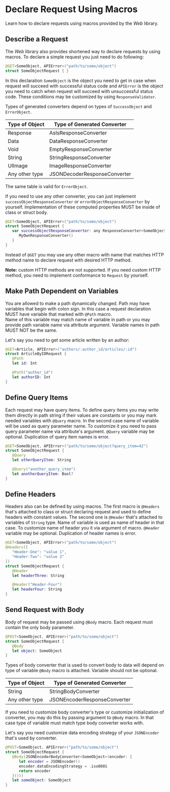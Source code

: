 # Declare Request Using Macros

Learn how to declare requests using macros provided by the *Web* library.

## Describe a Request

The *Web* library also provides shortened way to declare requests by using macros. To declare a 
simple request you just need to do following:

```swift
@GET<SomeObject, APIError>("path/to/some/object")
struct SomeObjectRequest { }
```

In this declaration `SomeObject` is the object you need to get in case when request will succeed 
with successful status code and `APIError` is the object you need to catch when request will succeed
with unsuccessful status code. These conditions may be customized by using ``ResponseValidator``.

Types of generated converters depend on types of `SuccessObject` and `ErrorObject`.

Type of Object | Type of Generated Converter
---|---
Response | AsIsResponseConverter
Data | DataResponseConverter
Void | EmptyResponseConverter
String | StringResponseConverter
UIImage | ImageResponseConverter
Any other type | JSONDecoderResponseConverter

The same table is valid for `ErrorObject`.

If you need to use any other converter, you can just implement `successObjectResponseConverter`
or `errorObjectResponseConverter` by yourself. Implementation of these computed properties MUST
be inside of class or struct body.

```swift
@GET<SomeObject, APIError>("path/to/some/object")
struct SomeObjectRequest {
   var successObjectResponseConverter: any ResponseConverter<SomeObject> {
      MyOwnResponseConverter()
   }
}
```

Instead of `@GET` you may use any other macro with name that matches HTTP method name to declare 
request with desired HTTP method.

**Note:** custom HTTP methods are not supported. If you need custom HTTP method,
you need to implement conformance to ``Request`` by yourself.

## Make Path Dependent on Variables

You are allowed to make a path dynamically changed. Path may have variables that begin with colon 
sign. In this case a request declaration MUST have variable that marked with `@Path` macro.  
Name of this variable may match name of variable in path or you may provide path variable name via 
attribute argument. Variable names in path MUST NOT be the same.

Let's say you need to get some article written by an author:

```swift
@GET<Article, APIError>("authors/:author_id/articles/:id")
struct ArticleByIDRequest {
   @Path
   let id: Int

   @Path("author_id")
   let authorID: Int
}
```

## Define Query Items

Each request may have query items. To define query items you may write them directly in path string 
if their values are constants or you may mark needed variables with `@Query` macro. In the 
second case name of variable will be used as query parameter name. To customize it you need to pass 
query parameter name via attribute's argument. `@Query` variable may be optional. Duplication of 
query item names is error.

```swift
@GET<SomeObject, APIError>("path/to/some/object?query_item=42")
struct SomeObjectRequest {
   @Query
   let otherQueryItem: String

   @Query("another_query_item")
   let anotherQueryItem: Bool?
}
```

## Define Headers

Headers also can be defined by using macros. The first macro is `@Headers` that's attached to class
or struct declaring request and used to define headers with constant values. The second one is
`@Header` that's attached to variables of `String` type. Name of variable is used as name of header
in that case. To customize name of header you it via argument of macro. `@Header` variable may be
optional. Duplication of header names is error.

```swift
@GET<SomeObject, APIError>("path/to/some/object")
@Headers([
   "Header-One": "value 1",
   "Header-Two": "value 2"
])
struct SomeObjectRequest {
   @Header
   let headerThree: String

   @Header("Header-Four")
   let headerFour: String
}
```

## Send Request with Body

Body of request may be passed using `@Body` macro. Each request must contain the only body 
parameter.

```swift
@POST<SomeObject, APIError>("path/to/some/object")
struct SomeObjectRequest {
   @Body
   let object: SomeObject
}
```

Types of body converter that is used to convert body to data will depend on type of variable `@Body`
macro is attached. Variable should not be optional.

Type of Object | Type of Generated Converter
---|---
String | StringBodyConverter
Any other type | JSONEncoderResponseConverter

If you need to customize body converter's type or customize initialization of converter, you may do
this by passing argument to `@Body` macro. In that case type of variable must match type body 
converter works with.

Let's say you need customize data encoding strategy of your `JSONEncoder` that's used by converter.

```swift
@POST<SomeObject, APIError>("path/to/some/object")
struct SomeObjectRequest {
   @Body(JSONEncoderBodyConverter<SomeObject>(encoder: {
      let encoder = JSONEncoder()
      encoder.dataEncodingStrategy = .iso8601
      return encoder
   }()))
   let someObject: SomeObject
}
```
